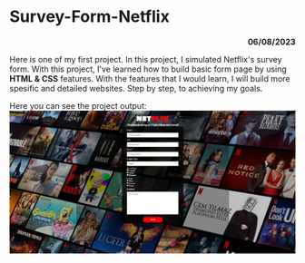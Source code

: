 # Survey-Form-Netflix

<p style="text-align: right;"><b>06/08/2023</b></p>

Here is one of my first project. In this project, I simulated Netflix's survey form. 
With this project, I've learned how to build basic form page by using **HTML & CSS** features. With the features that I would learn, I will build more spesific and detailed websites. Step by step, to achieving my goals.

Here you can see the project output:<br>
![SurveyForm](/Survey-Form-Netflix/img/surveyform-netflix.JPG)